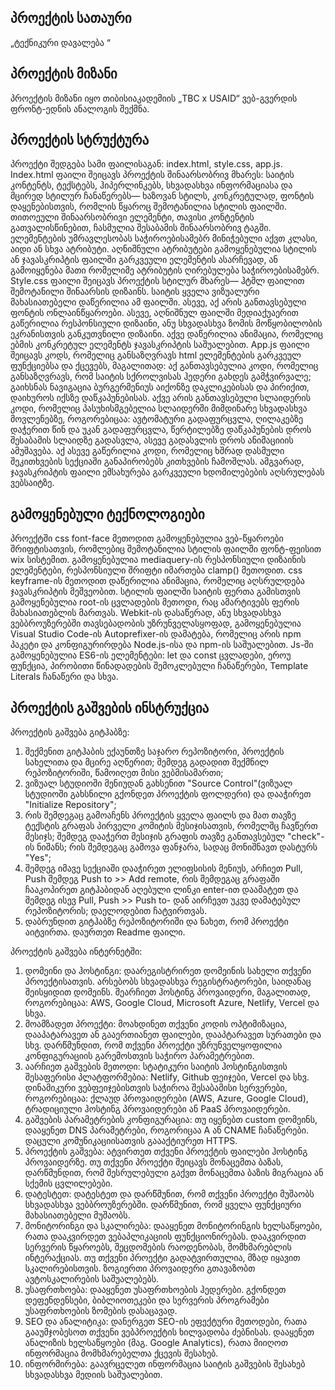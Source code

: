 ## პროექტის სათაური
„ტექნიკური დავალება “ 

## პროექტის მიზანი
პროექტის მიზანი იყო თიბისიაკადემიის „TBC x USAID“  ვებ-გვერდის ფრონტ-ედნის ანალოგის შექმნა.

## პროექტის სტრუქტურა
პროექტი შედგება სამი ფაილისაგან: index.html, style.css, app.js. 
Index.html ფაილი შეიცავს პროექტის შინაარსობრივ მხარეს: საიტის კონტენტს, ტექსტებს, ჰიპერლინკებს, სხვადასხვა ინფორმაციასა და მცირედ სტილურ ჩანაწერებს— ხაზოვან სტილს, კონკრეტულად, ფონტის დაყენებისთვის, რომლის წყაროც შემოტანილია სტილის ფაილში. თითოეული შინაარსობრივი ელემენტი, თავისი კონტენტის გათვალისწინებით, ჩასმულია შესაბამის შინაარსობრივ ტაგში. ელემენტების უმრავლესობას საჭიროებისამებრ მინიჭებული აქვთ კლასი, აიდი ან სხვა ატრიბუტი. აღნიშნული ატრიბუტები გამოყენებულია სტილის ან ჯავასკრიპტის ფაილში გარკვეული ელემენტის ასარჩევად, ან გამოიყენება მათი რომელიმე ატრიბუტის ღირებულება საჭიროებისამებრ. 
Style.css ფაილი შეიცავს პროექტის სტილურ მხარეს— ჰტმლ ფაილით შემოტანილი შინაარსის დიზაინს. საიტის ყველა ვიზუალური მახასიათებელი დაწერილია ამ ფაილში. ასევე, აქ არის განთავსებული ფონტის ონლაინწყაროები. ასევე, აღნიშნულ ფაილში მედიაქუაერით გაწერილია რესპონსიული დიზაინი, ანუ სხვადასხვა ზომის მოწყობილობის ეკრანისთვის განკუთვნილი დიზაინი. აქვე დაწერილია ანიმაცია, რომელიც ებმის კონკრეტულ ელემენტს ჯავასკრიპტის საშუალებით. 
App.js ფაილი შეიცავს კოდს, რომელიც განსაზღვრავს html ელემენტების გარკვეულ ფუნქციებსა და ქცევებს, მაგალითად:  აქ განთავსებულია კოდი, რომელიც განსაზღვრავს, რომ საიტის სქროლვისას ჰედერი გახდეს გამჭვირვალე; გაიხსნას ნავიგაცია ბურგერმენიუს აიქონზე დაკლიკებისას და პირიქით, დაიხუროს იქსზე დაწკაპუნებისას. აქვე არის განთავსებული სლაიდერის კოდი, რომელიც პასუხისმგებელია სლაიდერში მიმდინარე სხვადასხვა მოვლენებზე, როგორებიცაა: ავტომატური გადაფურცვლა, ღილაკებზე დაჭერით წინ და უკან გადაფურცვლა, წერტილებზე დაწკაპუნების დროს შესაბამის სლაიდზე გადასვლა, ასევე გადასვლის დროს ანიმაციიის ამუშავება. აქ ასევე გაწერილია კოდი, რომელიც ხშრად დასმული შეკითხვების სექციაში განაპირობებს კითხვების ჩამოშლას. ამგვარად, ჯავასკრიპტის ფაილი ემსახურება გარკვეული ხდომილებების აღსრულებას ვებსაიტზე.

## გამოყენებული ტექნოლოგიები
პროექტში css font-face მეთოდით გამოყენებულია ვებ-წყაროები შრიფტისათვის, რომლებიც შემოტანილია სტილის ფაილში ფონტ-ფეისით wix სისტემით. 
გამოყენებულია mediaquery-ის რესპონსიული დიზაინის ელემენტები, რესპონსიული შრიფტი იმართება clamp() მეთოდით.
css keyframe-ის მეთოდით დაწერილია ანიმაცია, რომელიც აღსრულდება ჯავასკრიპტის მეშვეობით.
სტილის ფაილში საიტის ფერთა გამისთვის გამოყენებულია root-ის ცვლადების მეთოდი, რაც ამარტივებს ფერის მახასიათებლის მართვას.
	Webkit-ის დასაწერად, ანუ სხვადასხვა ვებბროუზერებში თავსებადობის უზრუნველასყოფად, გამოყენებულია Visual Studio Code-ის Autoprefixer-ის დამატება, რომელიც არის npm პაკეტი და კონფიგურირდება Node.js-ისა და npm-ის საშუალებით. 
	Js-ში გამოყენებულია ES6-ის ელემენტები: let და const ცვლადები, ეროუ ფუნქცია, პირობითი წინადადების შემოკლებული ჩანაწერები, Template Literals ჩანაწერი და სხვა. 

## პროექტის გაშვების ინსტრუქცია
პროექტის გაშვება გიტჰაბზე:
1.	შექმენით გიტჰაბის ექაუნთზე საჯარო რეპოზიტორი, პროექტის სახელითა და მცირე აღწერით; შემდეგ გადადით შექმნილ რეპოზიტორიში, წამოიღეთ მისი ვებმისამართი;
2.	ვიზუალ სტუდიოში მენიუდან გახსენით "Source Control"(ვიზუალ სტუდიოში გახსნილი გქონდეთ პროექტის ფოლდერი) და დააჭირეთ  "Initialize Repository";
3.	რის შემდეგაც გამოაჩენს პროექტის ყველა ფაილს და მათ თავზე ტექსტის გრაფას პირველი კომიტის მესიჯისათვის, რომელშც ჩავწერთ მესიჯს; შემდეგ დააჭერთ მესიჯის გრაფის თავზე განთავსებულ "check"-ის ნიშანს; რის შემდეგაც გამოვა ფანჯარა, სადაც მონიშნავთ დასტურს "Yes";
4.	შემდეგ იმავე სექციაში დააჭირეთ ელიფსისის მენიუს, არჩიეთ Pull, Push შემდეგ Push to >> Add remote, რის შემდეგაც გრაფაში ჩააკოპირეთ გიტჰაბიდან აღებული ლინკი enter-ით დაამატეთ და შემდეგ ისევ Pull, Push >> Push to- დან აირჩევთ უკვე დამატებულ რეპოზიტორის; დაელოდებით ჩატვირთვას.
5.	დაბრუნდით გიტჰაბზე რეპოზიტორიში და ნახეთ, რომ პროექტი აიტვირთა. დაურთეთ Readme ფაილი.

პროექტის გაშვება ინტერნეტში:
1.	დომეინი და ჰოსტინგი:
დაარეგისტრირეთ დომეინის სახელი თქვენი პროექტისათვის. არსებობს სხვადასხვა რეგისტრატორები, საიდანაც შეისყიდით დომეინს. შეარჩიეთ ჰოსტინგ პროვაიდერი, მაგალითად, როგორებიცაა: AWS, Google Cloud, Microsoft Azure, Netlify, Vercel და სხვა.
2.	მოამზადეთ პროექტი:
მოახდინეთ თქვენი კოდის ოპტიმიზაცია, დააპატარავეთ ან გააერთიანეთ ფაილები, დააპტარავეთ სურათები და სხვ. დარწმუნდით, რომ თქვენი პროექტი უზრუნველყოფილია კონფიგურაციის გარემოსთვის საჭირო პარამეტრებით.
3.	აარჩიეთ გაშვების მეთოდი:
სტატიკური საიტის ჰოსტინგისთვის შესაფერისი პლატფორმებია: Netlify, Github ფეიჯები, Vercel და სხვ. დინამიკური ვებფეიჯებისთვის საჭიროა შესაბამისი სერვერები, როგორებიცაა: ქლაუდ პროვაიდერები (AWS, Azure, Google Cloud), ტრადიციული ჰოსტინგ პროვაიდერები ან PaaS პროვაიდერები.
4.	გაშვების პარამეტრების კონფიგურაცია:
თუ იყენებთ custom დომეინს, დააყენეთ DNS პარამეტრები, როგორიცაა A ან CNAME ჩანაწერები. დაცული კომუნიკაციისათვის გაააქტიურეთ HTTPS. 
5.	პროექტის გაშვება:
ატვირთეთ თქვენი პროექტის ფაილები ჰოსტინგ პროვაიდერზე. თუ თქვენი პროექტი შეიცავს მონაცემთა ბაზას, დარწმუნდით, რომ შესრულებული გაქვთ მონაცემთა ბაზის მიგრაცია ან სქემის ცვლილებები.
6.	დატესტეთ:
დატესტეთ და დარწმუნით, რომ თქვენი პროექტი მუშაობს სხვადასხვა ვებბროუზერებში. დარწმუნით, რომ ყველა ფუნქციური მახასიათებელი მუშაობს. 
7.	მონიტორინგი და სკალირება:
დააყენეთ მონიტორინგის ხელსაწყოები, რათა დააკვირდეთ ვებაპლიკაციის ფუნქციონირებას. დააკვირდით სერვერის წყაროებს, შეცდომების რაოდენობას, მომხმარებლის ინტერაქციას. თუ თქვენი პროექტი გადატვირთულია, მზად იყავით სკალირებისთვის. ზოგიერთი პროვაიდერი გთავაზობთ ავტოსკალირების საშუალებებს. 
8.	უსაფრთხოება:
დააყენეთ უსაფრთხოების ჰედერები. გქონდეთ დეფენდენსები, ბიბლიოთეკები და სერვერის პროგრამები უსაფრთხოების ზომების დასაცავად.
9.	SEO და ანალიტიკა:
დანერგეთ SEO-ის ეფექტური მეთოდები, რათა გააუმჯობესოთ თქვენი ვებპროექტის ხილვადობა ძებნისას. დააყენეთ ანალიზის ხელსაწყოები (მაგ. Google Analytics), რათა მიიღოთ ინფორმაცია მომხმარებელთა ქცევის შესახებ.
10.	ინფორმირება:
გაავრცელეთ ინფორმაცია საიტის გაშვების შესახებ სხვადასხვა მედიის საშუალებით. 

